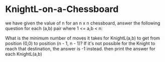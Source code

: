 # KnightL-on-a-Chessboard

 we have given the value of n for an n x n chessboard, answer the following question for each (a,b) pair where 1 <= a,b < n:

What is the minimum number of moves it takes for KnightL(a,b) to get from position (0,0) to position (n - 1, n - 1)? If it's not possible for the Knight to reach that destination, the answer is -1 instead. then print the answer for each KnightL(a,b) 
